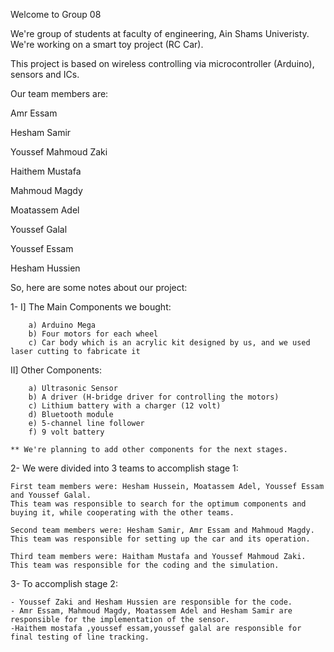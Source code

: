 Welcome to Group 08	

We're group of students at faculty of engineering, Ain Shams Univeristy. We're working on a smart toy project (RC Car).

This project is based on wireless controlling via microcontroller (Arduino), sensors and ICs.

Our team members are:

Amr Essam

Hesham Samir

Youssef Mahmoud Zaki

Haithem Mustafa

Mahmoud Magdy

Moatassem Adel

Youssef Galal

Youssef Essam

Hesham Hussien


So, here are some notes about our project:

1-  I] The Main Components we bought:

		a) Arduino Mega
		b) Four motors for each wheel
		c) Car body which is an acrylic kit designed by us, and we used laser cutting to fabricate it
		
   II] Other Components:
	
		a) Ultrasonic Sensor
		b) A driver (H-bridge driver for controlling the motors)
		c) Lithium battery with a charger (12 volt)
		d) Bluetooth module
		e) 5-channel line follower
		f) 9 volt battery
		
	** We're planning to add other components for the next stages.
	
2-	We were divided into 3 teams to accomplish stage 1:

	First team members were: Hesham Hussein, Moatassem Adel, Youssef Essam and Youssef Galal.
	This team was responsible to search for the optimum components and buying it, while cooperating with the other teams.
	
	Second team members were: Hesham Samir, Amr Essam and Mahmoud Magdy.
	This team was responsible for setting up the car and its operation.
	
	Third team members were: Haitham Mustafa and Youssef Mahmoud Zaki.
	This team was responsible for the coding and the simulation.
	
3-      To accomplish stage 2:
        
	- Youssef Zaki and Hesham Hussien are responsible for the code.
	- Amr Essam, Mahmoud Magdy, Moatassem Adel and Hesham Samir are responsible for the implementation of the sensor.
	-Haithem mostafa ,youssef essam,youssef galal are responsible for final testing of line tracking.
	

	
	

